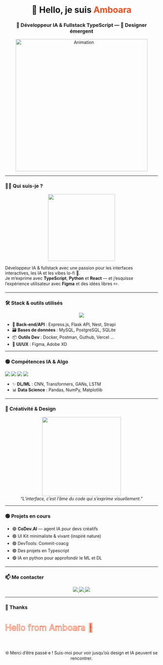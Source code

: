 <h1 align="center">👋 Hello, je suis <span style="color:#F24E1E">Amboara</span></h1>
<h3 align="center">🧠 Développeur IA & Fullstack TypeScript — 🎨 Designer émergent</h3>

<p align="center">
  <img src="https://media.giphy.com/media/ton-nouveau-gif.gif" alt="Animation" width="435" />
</p>

---

### 👨‍💻 Qui suis-je ?

<p align="center">
  <img src="https://media.giphy.com/media/3o7TKPdUkkb5A8PzXW/giphy.gif" width="220" />
</p>

<p>
Développeur IA & fullstack avec une passion pour les interfaces interactives, les IA et les vibes lo-fi 🌿.<br/>
Je m’exprime avec <b>TypeScript</b>, <b>Python</b> et <b>React</b> — et j’esquisse l’expérience utilisateur avec <b>Figma</b> et des idées libres ✏️.
</p>

---

### 🛠️ Stack & outils utilisés

<p align="center">
  <img src="https://skillicons.dev/icons?i=ts,py,react,nextjs,nodejs,express,flask,strapi,tailwind,figma,xd,vscode,git,tensorflow,pytorch,mysql,postgresql,sqlite,docker" />
</p>

<ul>
  <li>🧩 <strong>Back-end/API</strong> : Express.js, Flask API, Nest, Strapi</li>
  <li>🗃️ <strong>Bases de données</strong> : MySQL, PostgreSQL, SQLite</li>
  <li>📦 <strong>Outils Dev</strong> : Docker, Postman, Guthub, Vercel ...</li>
  <li>🎨 <strong>UI/UX</strong> : Figma, Adobe XD</li>
</ul>

---

### 🟢 Compétences IA & Algo

<p align="left">
  <img src="https://img.shields.io/badge/-🧠%20Deep%20Learning-0d1117?style=flat-square&logo=OpenAI&logoColor=white&labelColor=0d1117&color=00ff88" />
  <img src="https://img.shields.io/badge/-🤖%20IA%20Générative-0d1117?style=flat-square&logo=pytorch&logoColor=white&color=ff4ecd" />
  <img src="https://img.shields.io/badge/-🔍%20Computer%20Vision-0d1117?style=flat-square&logo=opencv&logoColor=white&color=00d4ff" />
  <img src="https://img.shields.io/badge/-📐%20Algorithmes-0d1117?style=flat-square&logo=python&logoColor=white&color=ffbd44" />
</p>

<ul>
  <li>✨ <strong>DL/ML</strong> : CNN, Transformers, GANs, LSTM</li>
  <li>📊 <strong>Data Science</strong> : Pandas, NumPy, Matplotlib</li>
</ul>

---

### 🎨 Créativité & Design

<p align="center">
  <img src="https://media.giphy.com/media/QNFhOolVeCzPQ2Mx85/giphy.gif" width="260"/>
  <br />
  <em>“L’interface, c’est l’âme du code qui s’exprime visuellement.”</em>
</p>

---

### 🟢 Projets en cours

<ul>
  <li>🟢 <b>CoDev.AI</b> — agent IA pour devs créatifs</li>
  <li>🟢 UI Kit minimaliste & vivant (inspiré nature)</li>
  <li>🟢 DevTools: Commit-coacg</li>
  <li>🟢 Des projets en Typescript</li>
  <li>🟢 IA en python pour approfondir le ML et DL</li>
</ul>

---

### 📫 Me contacter

<p align="center">
  <a href="mailto:fenitriniavo22.aps1a@gmail.com">
    <img src="https://img.shields.io/badge/email-amboara.dev@gmail.com-red?style=flat&logo=gmail&logoColor=white" />
  </a>
  <a href="https://linkedin.com/in/tonprofil" target="_blank">
    <img src="https://img.shields.io/badge/LinkedIn-Amboara-blue?logo=linkedin&style=flat" />
  </a>
  <a href="https://amboara.vercel.app" target="_blank">
    <img src="https://img.shields.io/badge/Portfolio-Online-success?logo=web&style=flat" />
  </a>
</p>

---

### 🫰 Thanks

<p align="center">
<svg width="100%" height="100">
  <text x="0" y="50" font-size="28" fill="none" stroke="#F24E1E" stroke-width="1" stroke-dasharray="1000" stroke-dashoffset="0">
    Hello from Amboara 👋
  </text>
</svg>
</p>

<p align="center"> 🌐 Merci d’être passé·e ! Suis-moi pour voir jusqu’où design et IA peuvent se rencontrer. </p>
